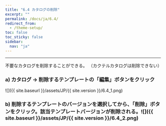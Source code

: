 ```yaml
---
title: "6.4 カタログの削除"
excerpt: ""
permalink: /docs/ja/6.4/
redirect_from:
  - /theme-setup/
toc: false
toc_sticky: false
sidebar:
  nav: "ja"
---
```



---

不要なカタログを削除することができる。 （カクテルカタログは削除できない）


### a\) カタログ → 削除するテンプレートの「編集」ボタンをクリック
![]({{ site.baseurl }}/assets/JP/{{ site.version }}/6.4_1.png)

### b\) 削除するテンプレートのバージョンを選択してから、「削除」ボタンをクリック。該当テンプレートバージョンが削除される。![]({{ site.baseurl }}/assets/JP/{{ site.version }}/6.4_2.png)



